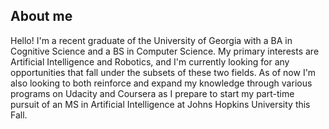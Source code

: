 ## About me
Hello! I'm a recent graduate of the University of Georgia with a BA in Cognitive Science and a BS in Computer Science. My primary interests are Artificial Intelligence and Robotics, and I'm currently looking for any opportunities that fall under the subsets of these two fields. As of now I'm also looking to both reinforce and expand my knowledge through various programs on Udacity and Coursera as I prepare to start my part-time pursuit of an MS in Artificial Intelligence at Johns Hopkins University this Fall.


<!--
**dsSarcos/dsSarcos** is a ✨ _special_ ✨ repository because its `README.md` (this file) appears on your GitHub profile.

Here are some ideas to get you started:

- 🔭 I’m currently working on ...
- 🌱 I’m currently learning ...
- 👯 I’m looking to collaborate on ...
- 🤔 I’m looking for help with ...
- 💬 Ask me about ...
- 📫 How to reach me: ...
- 😄 Pronouns: ...
- ⚡ Fun fact: ...

### Hi there 👋
-->
